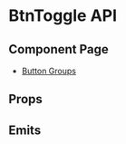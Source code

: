 # BtnToggle API

## Component Page
- [Button Groups](../components/button-groups)

## Props
<Table name="btn-toggle" field="props" />

## Emits
<Table name="btn-toggle" field="emits" />
